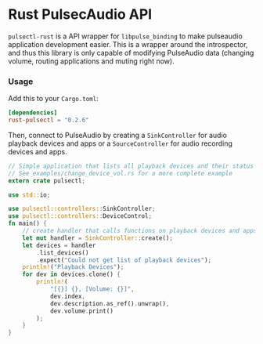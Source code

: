 Rust PulsecAudio API
====================

`pulsectl-rust` is a API wrapper for `libpulse_binding` to make pulseaudio application development easier.
This is a wrapper around the introspector, and thus this library is only capable of modifying PulseAudio data (changing volume, routing applications and muting right now).

### Usage

Add this to your `Cargo.toml`:
```toml
[dependencies]
rust-pulsectl = "0.2.6"
```

Then, connect to PulseAudio by creating a `SinkController` for audio playback devices and apps or a `SourceController` for audio recording devices and apps.

```rust
// Simple application that lists all playback devices and their status
// See examples/change_device_vol.rs for a more complete example
extern crate pulsectl;

use std::io;

use pulsectl::controllers::SinkController;
use pulsectl::controllers::DeviceControl;
fn main() {
    // create handler that calls functions on playback devices and apps
    let mut handler = SinkController::create();
    let devices = handler
        .list_devices()
        .expect("Could not get list of playback devices");
    println!("Playback Devices");
    for dev in devices.clone() {
        println!(
            "[{}] {}, [Volume: {}]",
            dev.index,
            dev.description.as_ref().unwrap(),
            dev.volume.print()
        );
    }
}
```

